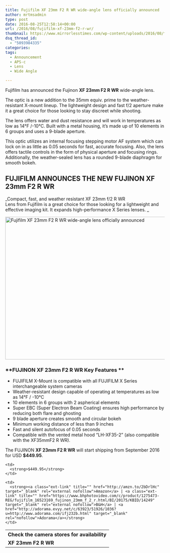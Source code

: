 ```yaml
---
title: Fujifilm XF 23mm F2 R WR wide-angle lens officially announced
author: mrtmsadmin
type: post
date: 2016-08-25T12:58:14+00:00
url: /2016/08/fujifilm-xf-23mm-f2-r-wr/
thumbnail: https://www.mirrorlesstimes.com/wp-content/uploads/2016/08/fujifilm-xf-23mm-f2-r-wr-silver.jpg
dsq_thread_id:
  - "5093984335"
categories:
tags:
  - Announcement
  - APS-c
  - Lens
  - Wide Angle

---
```

Fujifilm has announced the Fujinon **XF 23mm F2 R WR** wide-angle lens.

The optic is a new addition to the 35mm equiv. prime to the weather-resistant X-mount lineup. The lightweight design and fast f/2 aperture make it a great choice for those looking to stay discreet while shooting.

The lens offers water and dust resistance and will work in temperatures as low as 14°F /-10°C. Built with a metal housing, it’s made up of 10 elements in 6 groups and uses a 9-blade aperture.<!--more-->

This optic utilizes an internal focusing stepping motor AF system which can lock on in as little as 0.05 seconds for fast, accurate focusing. Also, the lens offers tactile controls in the form of physical aperture and focusing rings. Additionally, the weather-sealed lens has a rounded 9-blade diaphragm for smooth bokeh.

## FUJIFILM ANNOUNCES THE NEW FUJINON XF 23mm F2 R WR

_Compact, fast, and weather resistant XF 23mm f/2 R WR Lens from Fujifilm is a great choice for those looking for a lightweight and effective imaging kit. It expands high-performance X Series lenses. _

<img class="alignnone wp-image-506 size-full" title="Fujifilm XF 23mm F2 R WR wide-angle lens officially announced" src="https://i1.wp.com/www.mirrorlesstimes.com/wp-content/uploads/2016/08/fujifilm-xf-23mm-f2-r-wr.jpg?resize=600%2C450&#038;ssl=1" alt="Fujifilm XF 23mm F2 R WR wide-angle lens officially announced" width="600" height="450" srcset="https://i1.wp.com/www.mirrorlesstimes.com/wp-content/uploads/2016/08/fujifilm-xf-23mm-f2-r-wr.jpg?w=1601&ssl=1 1601w, https://i1.wp.com/www.mirrorlesstimes.com/wp-content/uploads/2016/08/fujifilm-xf-23mm-f2-r-wr.jpg?resize=300%2C225&ssl=1 300w, https://i1.wp.com/www.mirrorlesstimes.com/wp-content/uploads/2016/08/fujifilm-xf-23mm-f2-r-wr.jpg?resize=768%2C576&ssl=1 768w, https://i1.wp.com/www.mirrorlesstimes.com/wp-content/uploads/2016/08/fujifilm-xf-23mm-f2-r-wr.jpg?resize=1024%2C768&ssl=1 1024w, https://i1.wp.com/www.mirrorlesstimes.com/wp-content/uploads/2016/08/fujifilm-xf-23mm-f2-r-wr.jpg?w=1200&ssl=1 1200w" sizes="(max-width: 600px) 100vw, 600px" data-recalc-dims="1" /> 

### **FUJINON XF 23mm F2 R WR Key Features **

  * FUJIFILM X-Mount is compatible with all FUJIFILM X Series interchangeable system cameras
  * Weather-resistant design capable of operating at temperatures as low as 14°F / -10°C
  * 10 elements in 6 groups with 2 aspherical elements
  * Super EBC (Super Electron Beam Coating) ensures high performance by reducing both flare and ghosting
  * 9 blade aperture creates smooth and circular bokeh
  * Minimum working distance of less than 9 inches
  * Fast and silent autofocus of 0.05 seconds
  * Compatible with the vented metal hood “LH-XF35-2” (also compatible with the XF35mmF2 R WR).

The FUJINON **XF 23mm F2 R WR** will start shipping from September 2016 for USD **$449.95**.

<table  class="tableizer-table table table-hover" >
  <tr class="tableizer-firstrow">
    <th colspan="3">
      Check the camera stores for availability
    </th>
  </tr>
  
  <tr>
    <td>
      <strong>XF 23mm F2 R WR</strong>
    </td>
    
    <td>
      <strong>$449.95</strong>
    </td>
    
    <td>
      <strong><a class="ext-link" title="" href="http://amzn.to/2bDrlHc" target="_blank" rel="external nofollow">Amazon</a> | <a class="ext-link" title="" href="https://www.bhphotovideo.com/c/product/1275473-REG/fujifilm_16523169_fujinon_23mm_f_2_r.html/BI/20175/KBID/14249" target="_blank" rel="external nofollow">B&H</a> | <a href="http://adorama.evyy.net/c/63923/51926/1036?u=http://www.adorama.com/ifj232b.html" target="_blank" rel="nofollow">Adorama</a></strong>
    </td>
  </tr>
</table>